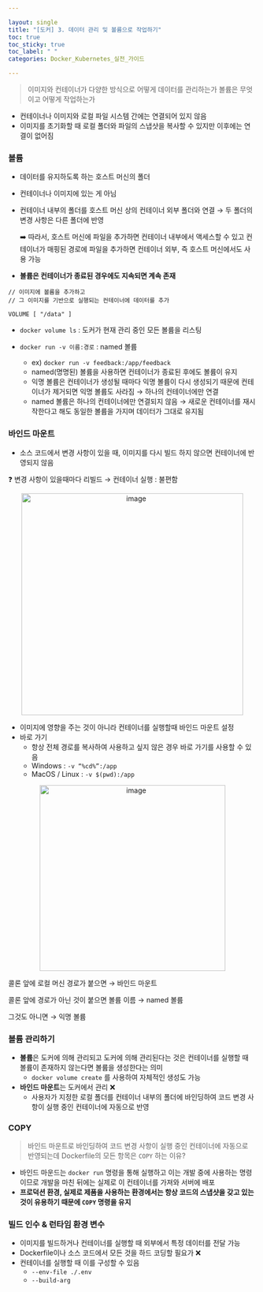```yaml
---

layout: single
title: "[도커] 3. 데이터 관리 및 볼륨으로 작업하기"
toc: true
toc_sticky: true
toc_label: " "
categories: Docker_Kubernetes_실전_가이드

---
```


> 이미지와 컨테이너가 다양한 방식으로 어떻게 데이터를 관리하는가
볼륨은 무엇이고 어떻게 작업하는가
> 

- 컨테이너나 이미지와 로컬 파일 시스템 간에는 연결되어 있지 않음
- 이미지를 초기화할 때 로컬 폴더와 파일의 스냅샷을 복사할 수 있지만 이후에는 연결이 없어짐

### 볼륨

- 데이터를 유지하도록 하는 호스트 머신의 폴더
- 컨테이너나 이미지에 있는 게 아님
- 컨테이너 내부의 폴더를 호스트 머신 상의 컨테이너 외부 폴더와 연결 → 두 폴더의 변경 사항은 다른 폴더에 반영
    
    ➡️ 따라서, 호스트 머신에 파일을 추가하면 컨테이너 내부에서 액세스할 수 있고 컨테이너가 매핑된 경로에 파일을 추가하면 컨테이너 외부, 즉 호스트 머신에서도 사용 가능
    
- **볼륨은 컨테이너가 종료된 경우에도 지속되면 계속 존재**

```docker
// 이미지에 볼륨을 추가하고
// 그 이미지를 기반으로 실행되는 컨테이너에 데이터를 추가

VOLUME [ "/data" ]
```

- `docker volume ls` : 도커가 현재 관리 중인 모든 볼륨을 리스팅

- `docker run -v 이름:경로` : named 볼륨
    - ex) `docker run -v feedback:/app/feedback`
    - named(명명된) 볼륨을 사용하면 컨테이너가 종료된 후에도 볼륨이 유지
    - 익명 볼륨은 컨테이너가 생성될 때마다 익명 볼륨이 다시 생성되기 때문에 컨테이너가 제거되면 익명 볼륨도 사라짐 → 하나의 컨테이너에만 연결
    - named 볼륨은 하나의 컨테이너에만 연결되지 않음 → 새로운 컨테이너를 재시작한다고 해도 동일한 볼륨을 가지며 데이터가 그대로 유지됨

### 바인드 마운트

- 소스 코드에서 변경 사항이 있을 때, 이미지를 다시 빌드 하지 않으면 컨테이너에 반영되지 않음

❓ 변경 사항이 있을때마다 리빌드 → 컨테이너 실행 : 불편함

<center><img width="450" alt="image" src="https://github.com/why-only-english/Programmers/assets/114092152/7a88a6db-b4f5-40ad-944c-fab990a236e5"></center>


- 이미지에 영향을 주는 것이 아니라 컨테이너를 실행할때 바인드 마운트 설정
- 바로 가기
    - 항상 전체 경로를 복사하여 사용하고 싶지 않은 경우 바로 가기를 사용할 수 있음
    - Windows : `-v “%cd%”:/app`
    - MacOS / Linux : `-v $(pwd):/app`

<center><img width="377" alt="image" src="https://github.com/why-only-english/Programmers/assets/114092152/c0240687-ec50-43d4-a099-8411d62731a6"></center>


콜론 앞에 로컬 머신 경로가 붙으면 → 바인드 마운트

콜론 앞에 경로가 아닌 것이 붙으면 볼륨 이름 → named 볼륨

그것도 아니면 → 익명 볼륨 

### 볼륨 관리하기

- **볼륨**은 도커에 의해 관리되고 도커에 의해 관리된다는 것은 컨테이너를 실행할 때 볼륨이 존재하지 않는다면 볼륨을 생성한다는 의미
    - `docker volume create` 를 사용하여 자체적인 생성도 가능
- **바인드 마운트**는 도커에서 관리 ❌
    - 사용자가 지정한 로컬 폴더를 컨테이너 내부의 폴더에 바인딩하여 코드 변경 사항이 실행 중인 컨테이너에 자동으로 반영

### COPY

> 바인드 마운트로 바인딩하여 코드 변경 사항이 실행 중인 컨테이너에 자동으로 반영되는데 Dockerfile의 모든 항목은 `COPY` 하는 이유?
> 
- 바인드 마운드는 `docker run` 명령을 통해 실행하고 이는 개발 중에 사용하는 명령이므로 개발을 마친 뒤에는 실제로 이 컨테이너를 가져와 서버에 배포
- **프로덕션 환경, 실제로 제품을 사용하는 환경에서는 항상 코드의 스냅샷을 갖고 있는 것이 유용하기 때문에 `COPY` 명령을 유지**

### 빌드 인수 & 런타임 환경 변수

- 이미지를 빌드하거나 컨테이너를 실행할 때 외부에서 특정 데이터를 전달 가능
- Dockerfile이나 소스 코드에서 모든 것을 하드 코딩할 필요가 ❌
- 컨테이너를 실행할 때 이를 구성할 수 있음
    - `--env-file ./.env`
    - `--build-arg`